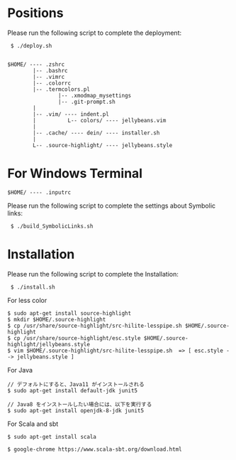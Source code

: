 # Positions
Please run the following script to complete the deployment:
```
 $ ./deploy.sh
```

```

$HOME/ ---- .zshrc
        |-- .bashrc
        |-- .vimrc
        |-- .colorrc
        |-- .termcolors.pl
				|-- .xmodmap_mysettings
				|-- .git-prompt.sh
        |
        |-- .vim/ ---- indent.pl
        |          L-- colors/ ---- jellybeans.vim
        |
        |-- .cache/ ---- dein/ ---- installer.sh
        |
        L-- .source-highlight/ ---- jellybeans.style

```
# For Windows Terminal
```
$HOME/ ---- .inputrc
```
Please run the following script to complete the settings about Symbolic links:
```
 $ ./build_SymbolicLinks.sh
```

# Installation

Please run the following script to complete the Installation:
```
 $ ./install.sh
```

For less color
```
$ sudo apt-get install source-highlight
$ mkdir $HOME/.source-highlight
$ cp /usr/share/source-highlight/src-hilite-lesspipe.sh $HOME/.source-highlight
$ cp /usr/share/source-highlight/esc.style $HOME/.source-highlight/jellybeans.style
$ vim $HOME/.source-highlight/src-hilite-lesspipe.sh  => [ esc.style --> jellybeans.style ]
```

For Java
```
// デフォルトにすると、Java11 がインストールされる
$ sudo apt-get install default-jdk junit5

// Java8 をインストールしたい場合には、以下を実行する
$ sudo apt-get install openjdk-8-jdk junit5
```

For Scala and sbt
```
$ sudo apt-get install scala

$ google-chrome https://www.scala-sbt.org/download.html
```

